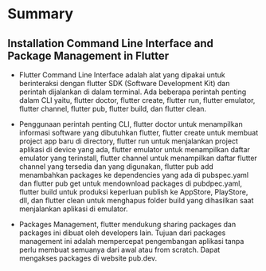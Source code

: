# Summary

## Installation Command Line Interface and Package Management in Flutter

* Flutter Command Line Interface adalah alat yang dipakai untuk berinteraksi dengan flutter SDK (Software Development Kit) dan perintah dijalankan di dalam terminal. Ada beberapa perintah penting dalam CLI yaitu, flutter doctor, flutter create, flutter run, flutter emulator, flutter channel, flutter pub, flutter build, dan flutter clean.

* Penggunaan perintah penting CLI, flutter doctor untuk menampilkan informasi software yang dibutuhkan flutter, flutter create untuk membuat project app baru di directory, flutter run untuk menjalankan project aplikasi di device yang ada, flutter emulator untuk menampilkan daftar emulator yang terinstall, flutter channel untuk menampilkan daftar flutter channel yang tersedia dan yang digunakan, flutter pub add menambahkan packages ke dependencies yang ada di pubspec.yaml dan flutter pub get untuk mendownload packages di pubdpec.yaml, flutter build untuk produksi keperluan publish ke AppStore, PlayStore, dll, dan flutter clean untuk menghapus folder build yang dihasilkan saat menjalankan aplikasi di emulator.

* Packages Management, flutter mendukung sharing packages dan packages ini dibuat oleh developers lain. Tujuan dari packages management ini adalah mempercepat pengembangan aplikasi tanpa perlu membuat semuanya dari awal atau from scratch. Dapat mengakses packages di website pub.dev.